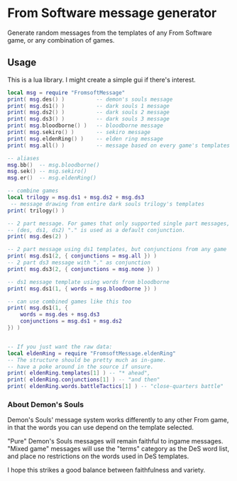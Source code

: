 From Software message generator
===
Generate random messages from the templates of any From Software game, or any combination of games.

Usage
---
This is a lua library. I might create a simple gui if there's interest.
```lua
local msg = require "FromsoftMessage"
print( msg.des() )          -- demon's souls message
print( msg.ds1() )          -- dark souls 1 message
print( msg.ds2() )          -- dark souls 2 message
print( msg.ds3() )          -- dark souls 3 message
print( msg.bloodborne() )   -- bloodborne message
print( msg.sekiro() )       -- sekiro message
print( msg.eldenRing() )    -- elden ring message
print( msg.all() )          -- message based on every game's templates

-- aliases
msg.bb()  -- msg.bloodborne()
msg.sek() -- msg.sekiro()
msg.er()  -- msg.eldenRing()

-- combine games
local trilogy = msg.ds1 + msg.ds2 + msg.ds3
 -- message drawing from entire dark souls trilogy's templates
print( trilogy() )

-- 2 part message. For games that only supported single part messages,
-- (des, ds1, ds2) "." is used as a default conjunction.
print( msg.des(2) )

-- 2 part message using ds1 templates, but conjunctions from any game
print( msg.ds1(2, { conjunctions = msg.all }) )
-- 2 part ds3 message with "." as conjunction
print( msg.ds3(2, { conjunctions = msg.none }) )

-- ds1 message template using words from bloodborne
print( msg.ds1(1, { words = msg.bloodborne }) )

-- can use combined games like this too
print( msg.ds1(1, {
    words = msg.des + msg.ds3
    conjunctions = msg.ds1 + msg.ds2
}) )


-- If you just want the raw data:
local eldenRing = require "FromsoftMessage.eldenRing"
-- The structure should be pretty much as in-game.
-- have a poke around in the source if unsure.
print( eldenRing.templates[1] ) -- "* ahead",
print( eldenRing.conjunctions[1] ) -- "and then"
print( eldenRing.words.battleTactics[1] ) -- "close-quarters battle"

```
### About Demon's Souls

Demon's Souls' message system works differently to any other From game, in that the words you can use depend on the template selected.

"Pure" Demon's Souls messages will remain faithful to ingame messages.
"Mixed game" messages will use the "terms" category as the DeS word list, and place no restrictions on the words used in DeS templates.

I hope this strikes a good balance between faithfulness and variety.